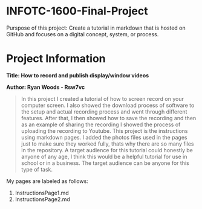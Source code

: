# INFOTC-1600-Final-Project
Purspose of this project: Create a tutorial in markdown that is hosted on GitHub and focuses on a digital concept, system, or process.
# Project Information
**Title: How to record and publish display/window videos**

**Author: Ryan Woods - Rsw7vc**
> In this project I created a tutorial of how to screen record on your computer screen. I also showed the download process of software to the setup and actual recording process and went through different features. After that, I then showed how to save the recording and then as an example of sharing the recording I showed the process of uploading the recording to Youtube. This project is the instructions using markdown pages. I added the photos files used in the pages just to make sure they worked fully, thats why there are so many files in the repository.
> A target audience for this tutorial could honestly be anyone of any age, I think this would be a helpful tutorial for use in school or in a business. The target audience can be anyone for this type of task. 

My pages are labeled as follows:
1. InstructionsPage1.md
2. InstructionsPage2.md
